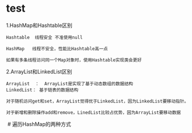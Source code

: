 # test
1.HashMap和Hashtable区别

    Hashtable  线程安全	不准使用null 
    
    HashMap   线程不安全，性能比Hashtable高一点
    
    如果有多条线程访问同一个Map对象时，使用Hashtable实现类会更好
  
 2.ArrayList和LinkedList区别
  
    ArrayList  ：  ArrayList是实现了基于动态数组的数据结构
    LinkedList： 基于链表的数据结构
     
    对于随机访问get和set，ArrayList觉得优于LinkedList，因为LinkedList要移动指针。
     
    对于新增和删除操作add和remove，LinedList比较占优势，因为ArrayList要移动数据
    
    
  # 遍历HashMap的两种方式

